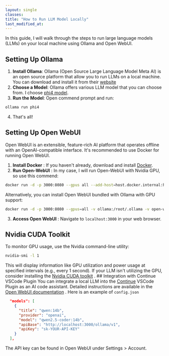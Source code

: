 ```yaml
---
layout: single 
classes: 
title: "How to Run LLM Model Locally" 
last_modified_at:
---
```


In this guide, I will walk through the steps to run large language models (LLMs) on your local machine using Ollama and Open WebUI.

## Setting Up Ollama
1. **Install Ollama**: Ollama (Open Source Large Language Model Meta AI) is an open source platform that allow you to run LLMs on a local machine. You can download and install it from their [website](https://ollama.com/)
2. **Choose a Model**: Ollama offers various LLM model that you can choose from. I choose [phi4 model](https://ollama.com/library/phi4).
3. **Run the Model**: Open commend prompt and run:
``` sh
ollama run phi4
```
4. That's all!

## Setting Up Open WebUI
Open WebUI is an extensible, feature-rich AI platform that operates offline with an OpenAI-compatible interface. It's recommended to use Docker for running Open WebUI.
1. **Install Docker** : If you haven't already, download and install [Docker](https://www.docker.com/).
2. **Run Open-WebUI** : In my case, I will run Open-WebUI with Nvidia GPU, so use this commend:
``` sh
docker run -d -p 3000:8080 --gpus all --add-host=host.docker.internal:host-gateway -v open-webui:/app/backend/data --name open-webui ghcr.io/open-webui/open-webui:cuda
```
Alternatively, you can install Open WebUI bundled with Ollama with GPU support:
``` sh
docker run -d -p 3000:8080 --gpus=all -v ollama:/root/.ollama -v open-webui:/app/backend/data --name open-webui ghcr.io/open-webui/open-webui:ollama
```
3. **Access Open WebUI** : Navigate to `localhost:3000` in your web browser.

## Nvidia CUDA Toolkit

To monitor GPU usage, use the Nvidia command-line utility:

``` sh
nvidia-smi -l 1
```

This will display information like GPU utilization and power usage at specified intervals (e.g., every 1 second). If your LLM isn't utilizing the GPU, consider installing the [Nvidia CUDA toolkit](https://developer.nvidia.com/cuda-downloads) .
\## Integration with Continue VSCode Plugin
You can integrate a local LLM into the [Continue](https://www.continue.dev/) VSCode Plugin as an AI code assistant. Detailed instructions are available in the [Open WebUI documentation](https://docs.openwebui.com/tutorials/integrations/continue-dev) .
Here is an example of `config.json`

``` json
  "models": [
    {
      "title": "qwen:14b",
      "provider": "openai",
      "model": "qwen2.5-coder:14b",
      "apiBase": "http://localhost:3000/ollama/v1",
      "apiKey": "sk-YOUR-API-KEY"
    }
  ],
```

The API key can be found in Open WebUI under Settings \> Account.